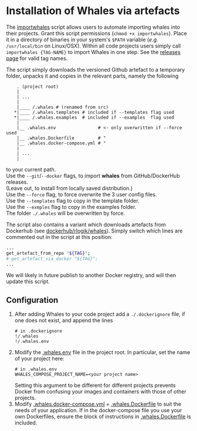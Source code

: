 # Installation of Whales via artefacts #

The [importwhales](importwhales) script allows users to automate importing whales into their projects.
Grant this script permissions (`chmod +x importwhales`).
Place it in a directory of binaries in your system's `$PATH` variable (_e.g._ `/usr/local/bin` on Linux/OSX).
Within all code projects users simply call `importwhales {TAG-NAME}` to import Whales in one step.
See the [releases page](https://github.com/RLogik/whales/releases) for valid tag names.

The script simply downloads the versioned Github artefact to a temporary folder,
unpacks it and copies in the relevant parts, namely the following
```
    . (project root)
    |
    | ...
    |
    |____ /.whales # (renamed from src)
   *|____ /.whales.templates # included if --templates flag used
   *|____ /.whales.examples  # included if --examples  flag used
    |
    |__ .whales.env                # <- only overwritten if --force used
    |__ .whales.Dockerfile         # "
    |__ .whales.docker-compose.yml # "
    |
    | ...
    |
```
to your current path.
<br>
Use the `--git`/`--docker` flags, to import **whales** from GitHub/DockerHub releases.
<br>
(Leave out, to install from locally saved distribution.)
<br>
Use the `--force` flag, to force overwrite the 3 user config files.
<br>
Use the `--templates` flag to copy in the template folder.
<br>
Use the `--exmples` flag to copy in the examples folder.
<br>
The folder `./.whales` will be overwritten by force.

The script also contains a variant which downloads artefacts from Dockerhub
(see [dockerhub/rlogik/whales](https://hub.docker.com/r/rlogik/whales/tags)).
Simply switch which lines are commented out in the script at this position:
```bash
...
get_artefact_from_repo "${TAG}";
# get_artefact_via_docker "${TAG}";
...
```
We will likely in future publish to another Docker registry,
and will then update this script.

## Configuration ##

1. After adding Whales to your code project
    add a `./.dockerignore` file, if one does not exist,
    and append the lines
    ```.gitignore
    # in .dockerignore
    !/.whales
    !/.whales.env
    ```
2. Modify the [.whales.env](.whales.env) file in the project root.
    In particular, set the name of your project here:
    ```.env
    # in .whales.env
    WHALES_COMPOSE_PROJECT_NAME=<your project name>
    ```
    Setting this argument to be different for different projects prevents
    Docker from confusing your images and containers with those of other projects.
3. Modify
    [.whales.docker-compose.yml](.whales.docker-compose.yml)
    +
    [.whales.Dockerfile](.whales.Dockerfile)
    to suit the needs of your application.
    If in the docker-compose file you use your own Dockerfiles,
    ensure the block of instructions
    in [.whales.Dockerfile](.whales.Dockerfile) is included.
